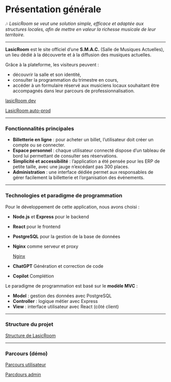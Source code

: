 # Présentation générale  

🎶 *LasicRoom se veut une solution simple, efficace et adaptée aux structures locales, afin de mettre en valeur la richesse musicale de leur territoire.*

---

**LasicRoom** est le site officiel d’une **S.M.A.C.** (Salle de Musiques Actuelles), un lieu dédié à la découverte et à la diffusion des musiques actuelles.  

Grâce à la plateforme, les visiteurs peuvent :  
- découvrir la salle et son identité,  
- consulter la programmation du trimestre en cours,  
- accéder à un formulaire réservé aux musiciens locaux souhaitant être accompagnés dans leur parcours de professionnalisation.

[lasicRoom dev](https://lasicroom.local/)

[LasicRoom auto-prod](https://90.0.91.102/)

---

### Fonctionnalités principales  

- **Billetterie en ligne** : pour acheter un billet, l’utilisateur doit créer un compte ou se connecter.  
- **Espace personnel** : chaque utilisateur connecté dispose d’un tableau de bord lui permettant de consulter ses réservations.  
- **Simplicité et accessibilité** : l’application a été pensée pour les ERP de petite taille, avec une jauge n’excédant pas 300 places.  
- **Administration** : une interface dédiée permet aux responsables de gérer facilement la billetterie et l’organisation des événements.  

---

### Technologies et paradigme de programmation

Pour le développement de cette application, nous avons choisi :  
- **Node.js** et **Express** pour le backend  
- **React** pour le frontend  
- **PostgreSQL** pour la gestion de la base de données  
- **Nginx** comme serveur et proxy  

    [Nginx](./configuration_nginx)

- **ChatGPT** Génération et correction de code
- **Copilot** Complétion

Le paradigme de programmation est basé sur le **modèle MVC** :  
- **Model** : gestion des données avec PostgreSQL  
- **Controller** : logique métier avec Express  
- **View** : interface utilisateur avec React (côté client)  

---

### Structure du projet ###

[Structure de LasicRoom](../structure_générale.md) 

---

### Parcours (démo)

[Parcours utilisateur](./parcours_utilisateur.md)

[Parcdours admin](./parcours_admin.md)



